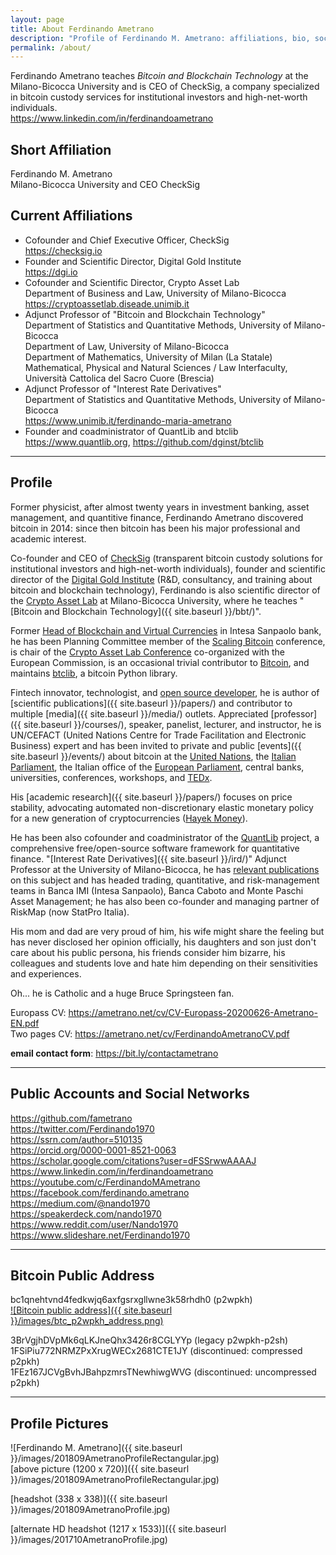 ```yaml
---
layout: page
title: About Ferdinando Ametrano
description: "Profile of Ferdinando M. Ametrano: affiliations, bio, social networks, photos, public bitcoin address"
permalink: /about/
---
```


Ferdinando Ametrano
teaches _Bitcoin and Blockchain Technology_ at the Milano-Bicocca University
and
is CEO of CheckSig, a company specialized in bitcoin custody services
for institutional investors and high-net-worth individuals.  
<https://www.linkedin.com/in/ferdinandoametrano>

## Short Affiliation

Ferdinando M. Ametrano  
Milano-Bicocca University and CEO CheckSig

## Current Affiliations

* Cofounder and Chief Executive Officer, CheckSig  
  <https://checksig.io>
* Founder and Scientific Director, Digital Gold Institute  
  <https://dgi.io>
* Cofounder and Scientific Director, Crypto Asset Lab  
  Department of Business and Law, University of Milano-Bicocca  
  <https://cryptoassetlab.diseade.unimib.it>
* Adjunct Professor of "Bitcoin and Blockchain Technology"  
  Department of Statistics and Quantitative Methods, University of Milano-Bicocca  
  Department of Law, University of Milano-Bicocca  
  Department of Mathematics, University of Milan (La Statale)  
  Mathematical, Physical and Natural Sciences / Law Interfaculty, Università Cattolica del Sacro Cuore (Brescia)  
* Adjunct Professor of "Interest Rate Derivatives"  
  Department of Statistics and Quantitative Methods, University of Milano-Bicocca  
  <https://www.unimib.it/ferdinando-maria-ametrano>
* Founder and coadministrator of QuantLib and btclib  
  <https://www.quantlib.org>, <https://github.com/dginst/btclib>

---

## Profile

Former physicist,
after almost twenty years
in investment banking, asset management, and quantitive finance,
Ferdinando Ametrano discovered bitcoin in 2014:
since then bitcoin has been his major professional
and academic interest.

Co-founder and CEO of [CheckSig](https://checksig.io)
(transparent bitcoin custody solutions
for institutional investors and high-net-worth individuals),
founder and scientific director of the
[Digital Gold Institute](https://dgi.io)
(R&D, consultancy, and training about bitcoin and blockchain technology),
Ferdinando is also scientific director of the
[Crypto Asset Lab](https://cryptoassetlab.diseade.unimib.it)
at Milano-Bicocca University, where he teaches
"[Bitcoin and Blockchain Technology]({{ site.baseurl }}/bbt/)".

Former
[Head of Blockchain and Virtual Currencies](https://www.finextra.com/videoarticle/1241/blockchain-needs-a-native-digital-asset)
in Intesa Sanpaolo bank,
he has been Planning Committee member of the
[Scaling Bitcoin](https://scalingbitcoin.org/) conference,
is chair of the
[Crypto Asset Lab Conference](https://cryptoassetlab.diseade.unimib.it/calconf/)
co-organized with the European Commission,
is an occasional trivial contributor to
[Bitcoin](https://github.com/pulls?q=author%3Afametrano+user%3Abitcoin-core+user%3Abitcoin),
and
maintains
[btclib](https://github.com/dginst/btclib), a bitcoin Python library.

Fintech innovator, technologist, and
[open source developer](https://github.com/fametrano),
he is author of [scientific publications]({{ site.baseurl }}/papers/)
and contributor to multiple [media]({{ site.baseurl }}/media/) outlets.
Appreciated [professor]({{ site.baseurl }}/courses/), speaker, panelist,
lecturer, and instructor, he is
UN/CEFACT (United Nations Centre for Trade Facilitation and Electronic Business) expert
and has been
invited to private and public [events]({{ site.baseurl }}/events/)
about bitcoin at the
[United Nations](https://youtube.com/watch?v=VbwUwioZ9F0&t=330s&index=10&list=PLrVvuryXHYTezxoQBL7Lw3svQEVd2uTzZ),
the [Italian Parliament](https://youtube.com/watch?v=vLM3FUuCFLY),
the Italian office of the [European Parliament](https://www.youtube.com/watch?v=QLC_qGeZBR8),
central banks,
universities, conferences, workshops, and [TEDx](https://www.youtube.com/watch?v=3XRF9erlMmU).

His [academic research]({{ site.baseurl }}/papers/)
focuses on price stability, advocating
automated non-discretionary elastic monetary policy for a new generation
of cryptocurrencies ([Hayek Money](https://ssrn.com/abstract=2425270)).

He has been also cofounder and coadministrator of the
[QuantLib](https://www.quantlib.org) project,
a comprehensive free/open-source software framework for quantitative finance.
"[Interest Rate Derivatives]({{ site.baseurl }}/ird/)" Adjunct Professor at the
University of Milano-Bicocca, he has
[relevant publications](https://ssrn.com/author=510135) on this subject and
has headed trading, quantitative, and risk-management teams in Banca IMI
(Intesa Sanpaolo), Banca Caboto and Monte Paschi Asset Management; he has
also been co-founder and managing partner of RiskMap
(now StatPro Italia).

His mom and dad are very proud of him,
his wife might share the feeling but has never disclosed her opinion officially,
his daughters and son just don't care about his public persona,
his friends consider him bizarre,
his colleagues and students love and hate him depending on their sensitivities and experiences.

Oh... he is Catholic and a huge Bruce Springsteen fan.

Europass CV: <https://ametrano.net/cv/CV-Europass-20200626-Ametrano-EN.pdf>  
Two pages CV: <https://ametrano.net/cv/FerdinandoAmetranoCV.pdf>

**email contact form**: <https://bit.ly/contactametrano>

---

## Public Accounts and Social Networks

<https://github.com/fametrano>  
<https://twitter.com/Ferdinando1970>  
<https://ssrn.com/author=510135>  
<https://orcid.org/0000-0001-8521-0063>  
<https://scholar.google.com/citations?user=dFSSrwwAAAAJ>  
<https://www.linkedin.com/in/ferdinandoametrano>  
<https://youtube.com/c/FerdinandoMAmetrano>  
<https://facebook.com/ferdinando.ametrano>  
<https://medium.com/@nando1970>  
<https://speakerdeck.com/nando1970>  
<https://www.reddit.com/user/Nando1970>  
<https://www.slideshare.net/Ferdinando1970>  

---

## Bitcoin Public Address

bc1qnehtvnd4fedkwjq6axfgsrxgllwne3k58rhdh0 (p2wpkh)  
[![Bitcoin public address]({{ site.baseurl }}/images/btc_p2wpkh_address.png)](bitcoin:bc1qnehtvnd4fedkwjq6axfgsrxgllwne3k58rhdh0)

3BrVgjhDVpMk6qLKJneQhx3426r8CGLYYp (legacy p2wpkh-p2sh)  
1FSiPiu772NRMZPxXrugWECx2681CTE1JY (discontinued: compressed p2pkh)  
1FEz167JCVgBvhJBahpzmrsTNewhiwgWVG (discontinued: uncompressed p2pkh)

---

## Profile Pictures

![Ferdinando M. Ametrano]({{ site.baseurl }}/images/201809AmetranoProfileRectangular.jpg)  
[above picture (1200 x 720)]({{ site.baseurl }}/images/201809AmetranoProfileRectangular.jpg)

[headshot (338 x 338)]({{ site.baseurl }}/images/201809AmetranoProfile.jpg)

[alternate HD headshot (1217 x 1533)]({{ site.baseurl }}/images/201710AmetranoProfile.jpg)
